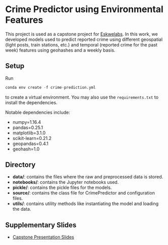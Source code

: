# Crime Predictor using Environmental Features
This project is used as a capstone project for [Eskwelabs](https://www.eskwelabs.com/). In this work, we developed models used to predict reported crime using different geospatial (light posts, train stations, etc.) and temporal (reported crime for the past week) features using geohashes and a weekly basis.

## Setup
Run 
```s
conda env create -f crime-prediction.yml
```
to create a virtual environment.
You may also use the `requirements.txt` to install the dependencies.

Notable dependencies include:
- numpy=1.16.4
- pandas=0.25.1
- matplotlib=3.1.0
- scikit-learn=0.21.2
- geopandas=0.4.1
- geohash=1.0

## Directory
- **data/**: contains the files where the raw and preprocessed data is stored.
- **notebooks/**: contains the Jupyter notebooks used.
- **pickle/**: contains the pickle files for the models.
- **source/**: contains the class file for CrimePredictor and configuration files.
- **utils/**: contains utility methods like instantiating the model and loading the data.

## Supplementary Slides
- [Capstone Presentation Slides](https://docs.google.com/presentation/d/1xraAIao6-gYqxSH9hs9HzhmVblcnkLuNCT-w9H8vT3E/edit?usp=sharing)
